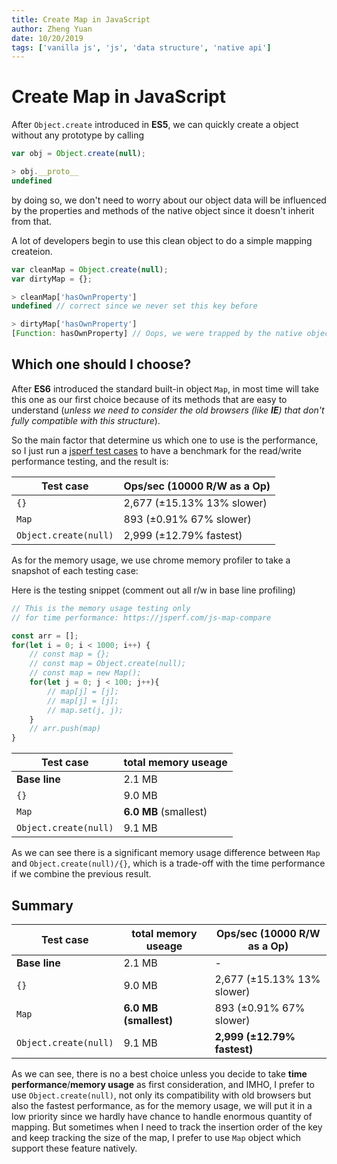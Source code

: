 ```yaml
---
title: Create Map in JavaScript
author: Zheng Yuan
date: 10/20/2019
tags: ['vanilla js', 'js', 'data structure', 'native api']
---
```


Create Map in JavaScript
============

After `Object.create` introduced in **ES5**, we can quickly create a object without any prototype by calling 
~~~javascript
var obj = Object.create(null);

> obj.__proto__
undefined
~~~

by doing so, we don't need to worry about our object data will be influenced by the properties and methods of the native object since it doesn't inherit from that.

A lot of developers begin to use this clean object to do a simple mapping createion. 

~~~javascript
var cleanMap = Object.create(null);
var dirtyMap = {};

> cleanMap['hasOwnProperty']
undefined // correct since we never set this key before

> dirtyMap['hasOwnProperty']
[Function: hasOwnProperty] // Oops, we were trapped by the native object property API
~~~

Which one should I choose?
-------

After **ES6** introduced the standard built-in object `Map`, in most time will take this one as our first choice because of its methods that are easy to understand (*unless we need to consider the old browsers (like **IE**) that don't fully compatible with this structure*).

So the main factor that determine us which one to use is the performance, so I just run a [jsperf test cases](https://jsperf.com/js-map-compare) to have a benchmark for the read/write performance testing, and the result is:

Test case | Ops/sec (10000 R/W as a Op)
----------| --------
`{}`   | 2,677 (±15.13% 13% slower)
`Map` | 893 (±0.91% 67% slower)
`Object.create(null)` | 2,999 (±12.79% fastest)

As for the memory usage, we use chrome memory profiler to take a snapshot of each testing case:

Here is the testing snippet (comment out all r/w in base line profiling)
~~~javascript
// This is the memory usage testing only
// for time performance: https://jsperf.com/js-map-compare

const arr = [];
for(let i = 0; i < 1000; i++) {
    // const map = {};
    // const map = Object.create(null);
    // const map = new Map();
    for(let j = 0; j < 100; j++){
        // map[j] = [j];
        // map[j] = [j];
        // map.set(j, j);
    }
    // arr.push(map)
}
~~~

Test case | total memory useage
----------| --------
**Base line** | 2.1 MB
`{}`   | 9.0 MB
`Map` | **6.0 MB** (smallest)
`Object.create(null)` | 9.1 MB

As we can see there is a significant memory usage difference between `Map` and `Object.create(null)/{}`, which is a trade-off with the time performance if we combine the previous result.

Summary
----------
Test case | total memory useage | Ops/sec (10000 R/W as a Op)
----------| -------- | --------
**Base line** | 2.1 MB | -
`{}`   | 9.0 MB | 2,677 (±15.13% 13% slower)
`Map` | **6.0 MB (smallest)** | 893 (±0.91% 67% slower)
`Object.create(null)` | 9.1 MB | **2,999 (±12.79% fastest)**

As we can see, there is no a best choice unless you decide to take **time performance**/**memory usage** as first consideration, and IMHO, I prefer to use `Object.create(null)`, not only its compatibility with old browsers but also the fastest performance, as for the memory usage, we will put it in a low priority since we hardly have chance to handle enormous quantity of mapping. But sometimes when I need to track the insertion order of the key and keep tracking the size of the map, I prefer to use `Map` object which support these feature natively.
